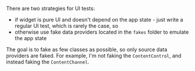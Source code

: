 There are two strategies for UI tests:

* if widget is pure UI and doesn't depend on the app state - just write a regular UI test, which
  is rarely the case, so
* otherwise use fake data providers located in the `fakes` folder to emulate the app state

The goal is to fake as few classes as possible, so only source data providers are faked.
For example, I'm not faking the `ContentControl`, and instead faking the `ContentChannel`.
